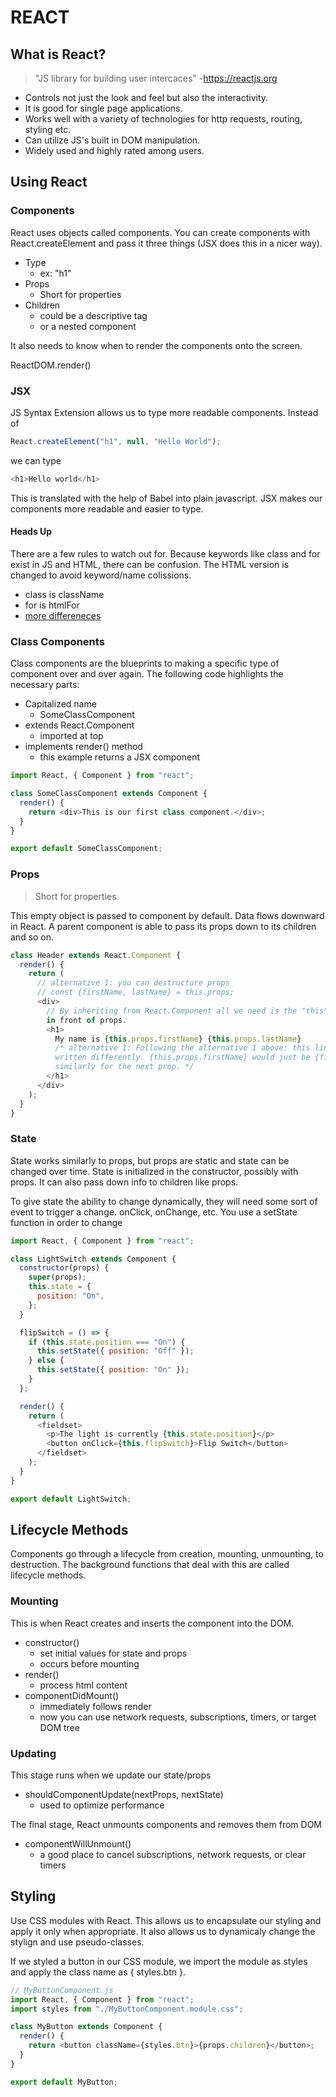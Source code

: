 # REACT

## What is React?

> "JS library for building user intercaces" -https://reactjs.org

- Controls not just the look and feel but also the interactivity.
- It is good for single page applications.
- Works well with a variety of technologies for http requests, routing, styling etc.
- Can utilize JS's built in DOM manipulation.
- Widely used and highly rated among users.

## Using React

### Components

React uses objects called components. You can create components with React.createElement and pass it three things (JSX does this in a nicer way).

- Type
  - ex: "h1"
- Props
  - Short for properties
- Children
  - could be a descriptive tag
  - or a nested component

It also needs to know when to render the components onto the screen.

ReactDOM.render()

### JSX

JS Syntax Extension allows us to type more readable components.
Instead of

```js
React.createElement("h1", null, "Hello World");
```

we can type

```js
<h1>Hello world</h1>
```

This is translated with the help of Babel into plain javascript.
JSX makes our components more readable and easier to type.

#### Heads Up

There are a few rules to watch out for. Because keywords like class and for exist in JS and HTML, there can be confusion. The HTML version is changed to avoid keyword/name colissions.

- class is className
- for is htmlFor
- [more differeneces](https://reactjs.org/docs/dom-elements.html)

### Class Components

Class components are the blueprints to making a specific type of component over and over again. The following code highlights the necessary parts:

- Capitalized name
  - SomeClassComponent
- extends React.Component
  - imported at top
- implements render() method
  - this example returns a JSX component

```js
import React, { Component } from "react";

class SomeClassComponent extends Component {
  render() {
    return <div>This is our first class component.</div>;
  }
}

export default SomeClassComponent;
```

### Props

> Short for properties

This empty object is passed to component by default. Data flows downward in React. A parent component is able to pass its props down to its children and so on.

```js
class Header extends React.Component {
  render() {
    return (
      // alternative 1: you can destructure props
      // const {firstName, lastName} = this.props;
      <div>
        // By inheriting from React.Component all we need is the "this" keyword
        in front of props.
        <h1>
          My name is {this.props.firstName} {this.props.lastName}
          /* alternative 1: Following the alternative 1 above: this line would be
          written differently. {this.props.firstName} would just be {firstName} and
          similarly for the next prop. */
        </h1>
      </div>
    );
  }
}
```

### State

State works similarly to props, but props are static and state can be changed over time. State is initialized in the constructor, possibly with props. It can also pass down info to children like props.

To give state the ability to change dynamically, they will need some sort of event to trigger a change. onClick, onChange, etc. You use a setState function in order to change

```js
import React, { Component } from "react";

class LightSwitch extends Component {
  constructor(props) {
    super(props);
    this.state = {
      position: "On",
    };
  }

  flipSwitch = () => {
    if (this.state.position === "On") {
      this.setState({ position: "Off" });
    } else {
      this.setState({ position: "On" });
    }
  };

  render() {
    return (
      <fieldset>
        <p>The light is currently {this.state.position}</p>
        <button onClick={this.flipSwitch}>Flip Switch</button>
      </fieldset>
    );
  }
}

export default LightSwitch;
```

## Lifecycle Methods

Components go through a lifecycle from creation, mounting, unmounting, to destruction. The background functions that deal with this are called lifecycle methods.

### Mounting

This is when React creates and inserts the component into the DOM.

- constructor()
  - set initial values for state and props
  - occurs before mounting
- render()
  - process html content
- componentDidMount()
  - immediately follows render
  - now you can use network requests, subscriptions, timers, or target DOM tree

### Updating

This stage runs when we update our state/props

- shouldComponentUpdate(nextProps, nextState)
  - used to optimize performance

The final stage, React unmounts components and removes them from DOM

- componentWillUnmount()
  - a good place to cancel subscriptions, network requests, or clear timers

## Styling

Use CSS modules with React. This allows us to encapsulate our styling and apply it only when appropriate. It also allows us to dynamicaly change the stylign and use pseudo-classes.

If we styled a button in our CSS module, we import the module as styles and apply the class name as { styles.btn }.

```js
// MyButtonComponent.js
import React, { Component } from "react";
import styles from "./MyButtonComponent.module.css";

class MyButton extends Component {
  render() {
    return <button className={styles.btn}>{props.children}</button>;
  }
}

export default MyButton;
```
